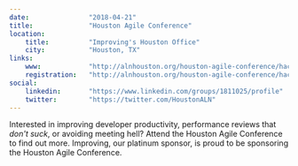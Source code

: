 ```yaml
---
date:               "2018-04-21"
title:              "Houston Agile Conference"
location:           
    title:          "Improving's Houston Office"
    city:           "Houston, TX"
links:    
    www:            "http://alnhouston.org/houston-agile-conference/hac2018/"
    registration:   "http://alnhouston.org/houston-agile-conference/hac2018/register/"
social:
    linkedin:       "https://www.linkedin.com/groups/1811025/profile"    
    twitter:        "https://twitter.com/HoustonALN"
---
```

Interested in improving developer productivity, performance reviews that *don't suck*, or avoiding meeting hell? Attend the Houston Agile Conference to find out more. Improving, our platinum sponsor, is proud to be sponsoring the Houston Agile Conference.